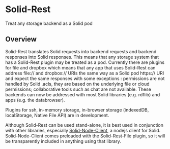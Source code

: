 # Solid-Rest

Treat any storage backend as a Solid pod

## Overview

Solid-Rest translates Solid requests into backend requests and backend responses into Solid responses.  This means that any storage system that has a Solid-Rest plugin may be treated as a pod.  Currently there are plugins for file and dropbox which means that any app that uses Solid-Rest can address file:// and dropbox:// URIs the same way as a Solid pod https:// URI and expect the same responses with some exceptions : permissions are not handled by Solid .acls, they  are based on the underlying file or cloud permissions; collaborative tools such as chat are not available.  These backends can now be addressed with most Solid libraries (e.g. rdflib) and apps (e.g. the databrowser). 

Plugins for ssh, in-memory storage, in-browser storage (indexedDB, localStorage, Native File API) are in development.

Although Solid-Rest can be used stand-alone, it is best used in conjunction with other libraries, especially [Solid-Node-Client](https://github.com/solid/solid-node-client), a nodejs client for Solid.
  Solid-Node-Client comes preloaded with the Solid-Rest-File plugin, so it will be transparently included in anything using that library.
  
